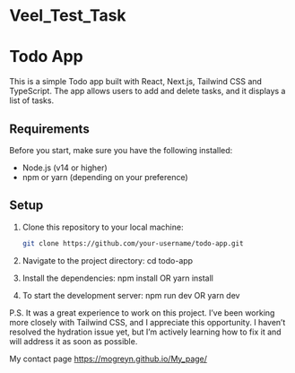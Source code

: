 # Veel_Test_Task

# Todo App

This is a simple Todo app built with React, Next.js, Tailwind CSS and TypeScript. The app allows users to add and delete tasks, and it displays a list of tasks.

## Requirements

Before you start, make sure you have the following installed:

- Node.js (v14 or higher)
- npm or yarn (depending on your preference)

## Setup

1. Clone this repository to your local machine:

   ```bash
   git clone https://github.com/your-username/todo-app.git

2. Navigate to the project directory:
    cd todo-app

3. Install the dependencies:
    npm install OR yarn install

4. To start the development server:
    npm run dev OR yarn dev


P.S. It was a great experience to work on this project.
 I’ve been working more closely with Tailwind CSS,
  and I appreciate this opportunity. I haven’t resolved 
  the hydration issue yet, but I’m actively learning 
  how to fix it and will address it as soon as possible.

My contact page https://mogreyn.github.io/My_page/